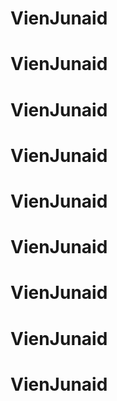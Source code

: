 # VienJunaid
# VienJunaid
# VienJunaid
# VienJunaid
# VienJunaid
# VienJunaid
# VienJunaid
# VienJunaid
# VienJunaid
